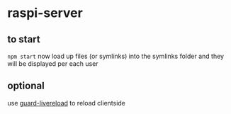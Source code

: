 raspi-server
============

to start
--------
`npm start`
now load up files (or symlinks) into the symlinks folder and they will be displayed per each user

optional
--------
use [guard-livereload](https://github.com/guard/guard-livereload) to reload clientside
